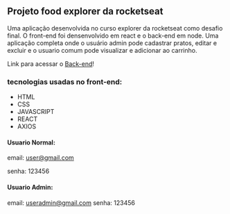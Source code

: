 ## Projeto food explorer da rocketseat

Uma aplicação desenvolvida no curso explorer da rocketseat como desafio final. O front-end foi densenvolvido em react e o back-end em node. Uma aplicação completa onde o usuário admin pode cadastrar pratos, editar e excluir e o usuario comum pode visualizar e adicionar ao carrinho.

Link para acessar o [Back-end](https://github.com/Matheusdev10/api-food-explorer)!

<!-- Feel free to test: https://foodexplorer-94.netlify.app -->

### tecnologias usadas no front-end:

- HTML
- CSS
- JAVASCRIPT
- REACT
- AXIOS

#### Usuario Normal:

email: user@gmail.com

senha: 123456

#### Usuario Admin:

email: useradmin@gmail.com
senha: 123456
